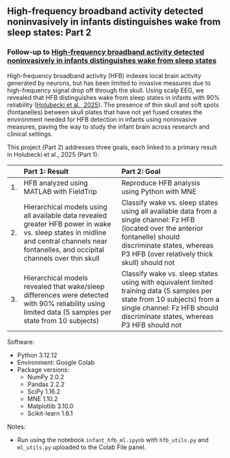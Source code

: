 ## High-frequency broadband activity detected noninvasively in infants distinguishes wake from sleep states: Part 2
### Follow-up to [High-frequency broadband activity detected noninvasively in infants distinguishes wake from sleep states](https://github.com/elizljohnson-projects/project-eeg-infant-high-freq.git)

High-frequency broadband activity (HFB) indexes local brain activity generated by neurons, but has been limited to invasive measures due to high-frequency signal drop off through the skull. Using scalp EEG, we revealed that HFB distinguishes wake from sleep states in infants with 90% reliability ([Holubecki et al., 2025](https://doi.org/10.1101/2025.08.08.668962)). The presence of thin skull and soft spots (fontanelles) between skull plates that have not yet fused creates the environment needed for HFB detection in infants using noninvasive measures, paving the way to study the infant brain across research and clinical settings.

This project (Part 2) addresses three goals, each linked to a primary result in Holubecki et al., 2025 (Part 1):  

| | Part 1: Result | Part 2: Goal |
| :--- | :--- | :--- |
|1. | HFB analyzed using MATLAB with FieldTrip | Reproduce HFB analysis using Python with MNE |
|2. | Hierarchical models using all available data revealed greater HFB power in wake vs. sleep states in midline and central channels near fontanelles, and occipital channels over thin skull | Classify wake vs. sleep states using all available data from a single channel: Fz HFB (located over the anterior fontanelle) should discriminate states, whereas P3 HFB (over relatively thick skull) should not |
|3. | Hierarchical models revealed that wake/sleep differences were detected with 90% reliability using limited data (5 samples per state from 10 subjects) | Classify wake vs. sleep states using with equivalent limited training data (5 samples per state from 10 subjects) from a single channel: Fz HFB should discriminate states, whereas P3 HFB should not |

Software:  
- Python 3.12.12
- Environment: Google Colab
- Package versions:
  - NumPy 2.0.2
  - Pandas 2.2.2
  - SciPy 1.16.2
  - MNE 1.10.2
  - Matplotlib 3.10.0
  - Scikit-learn 1.6.1

Notes:  
- Run using the notebook `infant_hfb_ml.ipynb` with `hfb_utils.py` and `ml_utils.py` uploaded to the Colab File panel.
